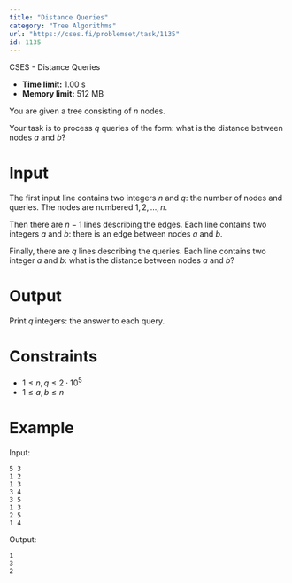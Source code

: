 ```yaml
---
title: "Distance Queries"
category: "Tree Algorithms"
url: "https://cses.fi/problemset/task/1135"
id: 1135
---
```


CSES - Distance Queries

  * **Time limit:** 1.00 s
  * **Memory limit:** 512 MB

You are given a tree consisting of $n$ nodes.

Your task is to process $q$ queries of the form: what is the distance between
nodes $a$ and $b$?

# Input

The first input line contains two integers $n$ and $q$: the number of nodes
and queries. The nodes are numbered $1,2,\ldots,n$.

Then there are $n-1$ lines describing the edges. Each line contains two
integers $a$ and $b$: there is an edge between nodes $a$ and $b$.

Finally, there are $q$ lines describing the queries. Each line contains two
integer $a$ and $b$: what is the distance between nodes $a$ and $b$?

# Output

Print $q$ integers: the answer to each query.

# Constraints

  * $1 \le n, q \le 2 \cdot 10^5$
  * $1 \le a,b \le n$

# Example

Input:

    
    
    5 3
    1 2
    1 3
    3 4
    3 5
    1 3
    2 5
    1 4
    

Output:

    
    
    1
    3
    2
    

